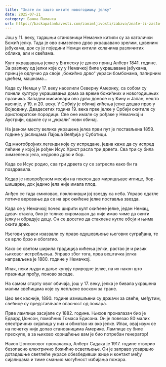 ```yaml
---
title: "Знате ли зашто китите новогодишњу јелку"
date: 2025-07-21
category: Бачка Паланка
url: https://backapalankavesti.com/zanimljivosti/zabava/znate-li-zasto-kitite-novogodisnju-jelku2/
---
```


Још у 11. веку, тадашњи становници Немачке китили су за католички Божић јелку. Тада је ово зимзелено дрво украшавано зрелим, црвеним јабукама, док су је поједини Немци китили колачима различитих облика, али и свећама.

Култ украшавања јелке у Енглеску је донео принц Алберт 1841. године. За разлику од јелки које су у Немачкој биле украшаване јабукама, принц је одлучио да своје „божићно дрво“ украси бомбонама, папирним цвећем, машнама…

Када су Немци у 17. веку населили Северну Америку, са собом су понели културу украшавања дома за време божићних и новогодишњих празника. Западни мисионари ово дрво доносе и у Кину и Јапан, нешто касније, у 19. и 20. веку. У Србију је обичај кићења јелке дошао прво у Војводину. Двадесетих година 19. века прве јелке у Србији окитиле су аристократске породице. Све оне имале су рођаке у Немачкој и Аустрији, одакле су и „украли“ нови обичај.

На јавном месту велика украшена јелка први пут је постављена 1859. године у јаслицама Лајоша Велђија у Суботици.

Од многобројних легенди које су испредане, једна каже да су испред пећине у којој је рођен Исус Христ расла три дрвета. Сва три су била зимзелена: јела, кедрово дрво и бор.

Када се Исус родио, сва три дрвета су се затресла како би га поздравила.

Кедар је новорођеном месији на поклон дао миришљаве иглице, бор-шишарке, док једино јела није имала плод.

Анђео се тада смиловао, поклонивши јој звезду са неба. Управо одатле потиче веровање да се на врх окићене јелке поставља звезда.

Када се у Немачкој почео ширити култ окићене јелке, један Немац, дувач стакла, био је толико сиромашан да није имао чиме да окити јелку и обрадује децу. Он се досетио да стаклене кугле обоји и њима окити дрво.

Његови украси изазвали су право одушевљење његових суграђана, те се врло брзо и обогатио.

Како се светом ширила традиција кићења јелки, растао је и ризик њиховог истребљења. Управо због тога, прва вештачка јелка направљена је 1880. године у Немачкој.

Ипак, неки људи и даље купују природне јелке, па их након што празници прођу, поново засаде.

На самом старту овог обичаја, још у 17. веку, јелка је бивала украшена малим свећицама које су лепљене воском за гране.

Цео век касније, 1890. године измишљени су држачи за свеће, међутим, свећице су представљале опасност од пожара.

Прве лампице засијале су 1882. године. Њихов проналазач био је Едвард Џонсон, помоћник Томаса Едисона. Он је повезао 80 малих електричних сијалица у низ и обмотао их око јелке. Ипак, овај изум се на почетку није допао становницима Америке. Лампице су биле прескупе, а за њихово коришћење вам је био потребан генератор!

Након Џонсоновог проналаска, Алберт Садака је 1917. године створио безопасно електрично божићно осветљење. Он је заправо усавршио дотадашње светлеће украсе обезбедивши жице и контакт међу сијалицама и тиме смањио могућност избијања пожара.
